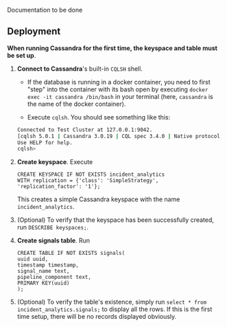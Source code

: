 Documentation to be done

## Deployment

**When running Cassandra for the first time, the keyspace and table must be set up**.

1. **Connect to Cassandra**'s built-in `CQLSH` shell. 

   * If the database is running in a docker container, you need to first "step" into the container with its bash open by executing `docker exec -it cassandra /bin/bash` in your terminal (here, `cassandra` is the name of the docker container).

   * Execute `cqlsh`. You should see something like this:

   ```bash
   Connected to Test Cluster at 127.0.0.1:9042.
   [cqlsh 5.0.1 | Cassandra 3.0.19 | CQL spec 3.4.0 | Native protocol v4]
   Use HELP for help.
   cqlsh> 
   ```

2. **Create keyspace**. Execute 

   ```cassandra
   CREATE KEYSPACE IF NOT EXISTS incident_analytics
   WITH replication = {'class': 'SimpleStrategy', 'replication_factor': '1'};
   ```

   This creates a simple Cassandra keyspace with the name `incident_analytics`.

3. (Optional) To verify that the keyspace has been successfully created, run `DESCRIBE keyspaces;`.

4. **Create signals table**. Run

   ```cassandra
   CREATE TABLE IF NOT EXISTS signals(
   uuid uuid, 
   timestamp timestamp, 
   signal_name text, 
   pipeline_component text, 
   PRIMARY KEY(uuid)
   );
   ```

5. (Optional) To verify the table's existence, simply run `select * from incident_analytics.signals;` to display all the rows. If this is the first time setup, there will be no records displayed obviously.



